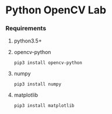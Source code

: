 # Python OpenCV Lab

### Requirements
1.  python3.5+
2.  opencv-python

    ``` pip3 install opencv-python ```

3. numpy

    ``` pip3 install numpy ```

4. matplotlib

    ``` pip3 install matplotlib ```
